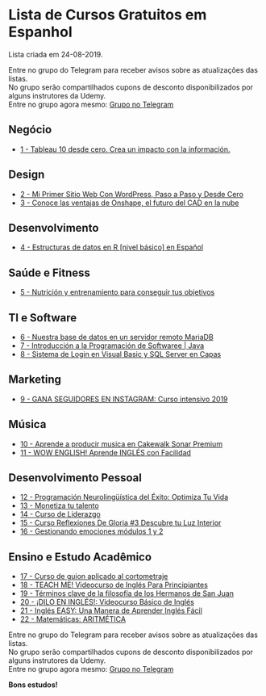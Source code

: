 # Lista de Cursos Gratuitos em Espanhol

Lista criada em 24-08-2019.

Entre no grupo do Telegram para receber avisos sobre as atualizações das listas.  
No grupo serão compartilhados cupons de desconto disponibilizados por alguns instrutores da Udemy.  
Entre no grupo agora mesmo: [Grupo no Telegram](http://bit.ly/2UvKbVX)


## Negócio
 - [ 1 - Tableau 10 desde cero. Crea un impacto con la información.](https://www.udemy.com/course/tableau-10-desde-cero/?deal_code=UDEAFFAMG820&ranMID=39197&ranEAID=FYTGsFWqJEA&ranSiteID=FYTGsFWqJEA-8CPJOQ.SQ47yo.gt9Jf6_g&LSNPUBID=FYTGsFWqJEA)


## Design
 - [ 2 - Mi Primer Sitio Web Con WordPress, Paso a Paso y Desde Cero](https://www.udemy.com/course/como-crear-sitio-web-con-wordpress/?deal_code=UDEAFFAMG820&ranMID=39197&ranEAID=FYTGsFWqJEA&ranSiteID=FYTGsFWqJEA-8CPJOQ.SQ47yo.gt9Jf6_g&LSNPUBID=FYTGsFWqJEA)
 - [ 3 - Conoce las ventajas de Onshape, el futuro del CAD en la nube](https://www.udemy.com/course/conoce-las-ventajas-de-onshape-el-futuro-del-cad-en-la-nube/?deal_code=UDEAFFAMG820&ranMID=39197&ranEAID=FYTGsFWqJEA&ranSiteID=FYTGsFWqJEA-8CPJOQ.SQ47yo.gt9Jf6_g&LSNPUBID=FYTGsFWqJEA)


## Desenvolvimento
 - [ 4 - Estructuras de datos en R [nivel básico] en Español](https://www.udemy.com/course/estructuras-de-datos-en-r-nivel-basico-en-espanol/?deal_code=UDEAFFAMG820&ranMID=39197&ranEAID=FYTGsFWqJEA&ranSiteID=FYTGsFWqJEA-8CPJOQ.SQ47yo.gt9Jf6_g&LSNPUBID=FYTGsFWqJEA)


## Saúde e Fitness
 - [ 5 - Nutrición y entrenamiento para conseguir tus objetivos](https://www.udemy.com/course/nutricion-y-entrenamiento-para-conseguir-tus-objetivos/?deal_code=UDEAFFAMG820&ranMID=39197&ranEAID=FYTGsFWqJEA&ranSiteID=FYTGsFWqJEA-8CPJOQ.SQ47yo.gt9Jf6_g&LSNPUBID=FYTGsFWqJEA)


## TI e Software
 - [ 6 - Nuestra base de datos en un servidor remoto MariaDB](https://www.udemy.com/course/nuestra-base-de-datos-en-un-servidor-remoto-mariadb/?deal_code=UDEAFFAMG820&ranMID=39197&ranEAID=FYTGsFWqJEA&ranSiteID=FYTGsFWqJEA-8CPJOQ.SQ47yo.gt9Jf6_g&LSNPUBID=FYTGsFWqJEA)
 - [ 7 - Introducción a la Programación de Softwaree | Java](https://www.udemy.com/course/introduccion-a-la-programacion-de-softwaree-java/?deal_code=UDEAFFAMG820&ranMID=39197&ranEAID=FYTGsFWqJEA&ranSiteID=FYTGsFWqJEA-8CPJOQ.SQ47yo.gt9Jf6_g&LSNPUBID=FYTGsFWqJEA)
 - [ 8 - Sistema de Login en Visual Basic y SQL Server en Capas](https://www.udemy.com/course/login-vb-sql/?deal_code=UDEAFFAMG820&ranMID=39197&ranEAID=FYTGsFWqJEA&ranSiteID=FYTGsFWqJEA-8CPJOQ.SQ47yo.gt9Jf6_g&LSNPUBID=FYTGsFWqJEA)


## Marketing
 - [ 9 - GANA SEGUIDORES EN INSTAGRAM: Curso intensivo 2019](https://www.udemy.com/course/curso_instagram/?deal_code=UDEAFFAMG820&ranMID=39197&ranEAID=FYTGsFWqJEA&ranSiteID=FYTGsFWqJEA-8CPJOQ.SQ47yo.gt9Jf6_g&LSNPUBID=FYTGsFWqJEA)


## Música
 - [ 10 - Aprende a producir musica en Cakewalk Sonar Premium](https://www.udemy.com/course/aprende-a-producir-musica-en-cakewalk-sonar-premium/?deal_code=UDEAFFAMG820&ranMID=39197&ranEAID=FYTGsFWqJEA&ranSiteID=FYTGsFWqJEA-8CPJOQ.SQ47yo.gt9Jf6_g&LSNPUBID=FYTGsFWqJEA)
 - [ 11 - WOW ENGLISH! Aprende INGLÉS con Facilidad](https://www.udemy.com/course/guitarra-electrica-el-curso-perfecto-para-el-sweep-picking/?deal_code=UDEAFFAMG820&ranMID=39197&ranEAID=FYTGsFWqJEA&ranSiteID=FYTGsFWqJEA-8CPJOQ.SQ47yo.gt9Jf6_g&LSNPUBID=FYTGsFWqJEA)


## Desenvolvimento Pessoal
 - [ 12 - Programación Neurolingüística del Éxito: Optimiza Tu Vida](https://www.udemy.com/course/programacion-neurolinguistica-del-exito-optimiza-tu-vida/?deal_code=UDEAFFAMG820&ranMID=39197&ranEAID=FYTGsFWqJEA&ranSiteID=FYTGsFWqJEA-8CPJOQ.SQ47yo.gt9Jf6_g&LSNPUBID=FYTGsFWqJEA)
 - [ 13 - Monetiza tu talento](https://www.udemy.com/course/monetiza-tu-talento/?deal_code=UDEAFFAMG820&ranMID=39197&ranEAID=FYTGsFWqJEA&ranSiteID=FYTGsFWqJEA-8CPJOQ.SQ47yo.gt9Jf6_g&LSNPUBID=FYTGsFWqJEA)
 - [ 14 - Curso de Liderazgo](https://www.udemy.com/course/curso-de-liderazgo/?deal_code=UDEAFFAMG820&ranMID=39197&ranEAID=FYTGsFWqJEA&ranSiteID=FYTGsFWqJEA-8CPJOQ.SQ47yo.gt9Jf6_g&LSNPUBID=FYTGsFWqJEA)
 - [ 15 - Curso  Reflexiones De Gloria #3 Descubre tu Luz Interior](https://www.udemy.com/course/curso-reflexiones-de-gloria-3-descubre-tu-luz-interior/?deal_code=UDEAFFAMG820&ranMID=39197&ranEAID=FYTGsFWqJEA&ranSiteID=FYTGsFWqJEA-8CPJOQ.SQ47yo.gt9Jf6_g&LSNPUBID=FYTGsFWqJEA)
 - [ 16 - Gestionando emociones módulos 1 y 2](https://www.udemy.com/course/gestionandoemociones12/?deal_code=UDEAFFAMG820&ranMID=39197&ranEAID=FYTGsFWqJEA&ranSiteID=FYTGsFWqJEA-8CPJOQ.SQ47yo.gt9Jf6_g&LSNPUBID=FYTGsFWqJEA)


## Ensino e Estudo Acadêmico
 - [ 17 - Curso de guion aplicado al cortometraje](https://www.udemy.com/course/curso-de-guion-aplicado-al-cortometraje/?deal_code=UDEAFFAMG820&ranMID=39197&ranEAID=FYTGsFWqJEA&ranSiteID=FYTGsFWqJEA-8CPJOQ.SQ47yo.gt9Jf6_g&LSNPUBID=FYTGsFWqJEA)
 - [ 18 - TEACH ME! Videocurso de Inglés Para Principiantes](https://www.udemy.com/course/teach-me-videocurso-de-ingles-para-principiantes/?deal_code=UDEAFFAMG820&ranMID=39197&ranEAID=FYTGsFWqJEA&ranSiteID=FYTGsFWqJEA-8CPJOQ.SQ47yo.gt9Jf6_g&LSNPUBID=FYTGsFWqJEA)
 - [ 19 - Términos clave de la filosofía de los Hermanos de San Juan](https://www.udemy.com/course/terminos-clave-de-la-filosofia-de-los-hermanos-de-san-juan/?deal_code=UDEAFFAMG820&ranMID=39197&ranEAID=FYTGsFWqJEA&ranSiteID=FYTGsFWqJEA-8CPJOQ.SQ47yo.gt9Jf6_g&LSNPUBID=FYTGsFWqJEA)
 - [ 20 - ¡DILO EN INGLÉS!: Videocurso Básico de Inglés](https://www.udemy.com/course/dilo-en-ingles-videocurso-basico-de-ingles/?deal_code=UDEAFFAMG820&ranMID=39197&ranEAID=FYTGsFWqJEA&ranSiteID=FYTGsFWqJEA-8CPJOQ.SQ47yo.gt9Jf6_g&LSNPUBID=FYTGsFWqJEA)
 - [ 21 - Inglés EASY: Una Manera de Aprender Inglés Fácil](https://www.udemy.com/course/ingles-easy-una-manera-de-aprender-ingles-facil/?deal_code=UDEAFFAMG820&ranMID=39197&ranEAID=FYTGsFWqJEA&ranSiteID=FYTGsFWqJEA-8CPJOQ.SQ47yo.gt9Jf6_g&LSNPUBID=FYTGsFWqJEA)
 - [ 22 - Matemáticas: ARITMÉTICA](https://www.udemy.com/course/epsilonpreu_aritmetica/?deal_code=UDEAFFAMG820&ranMID=39197&ranEAID=FYTGsFWqJEA&ranSiteID=FYTGsFWqJEA-8CPJOQ.SQ47yo.gt9Jf6_g&LSNPUBID=FYTGsFWqJEA)


Entre no grupo do Telegram para receber avisos sobre as atualizações das listas.  
No grupo serão compartilhados cupons de desconto disponibilizados por alguns instrutores da Udemy.  
Entre no grupo agora mesmo: [Grupo no Telegram](http://bit.ly/2UvKbVX)


**Bons estudos!**

